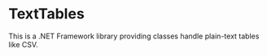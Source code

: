 TextTables
==========

This is a .NET Framework library providing classes handle plain-text tables like CSV.

